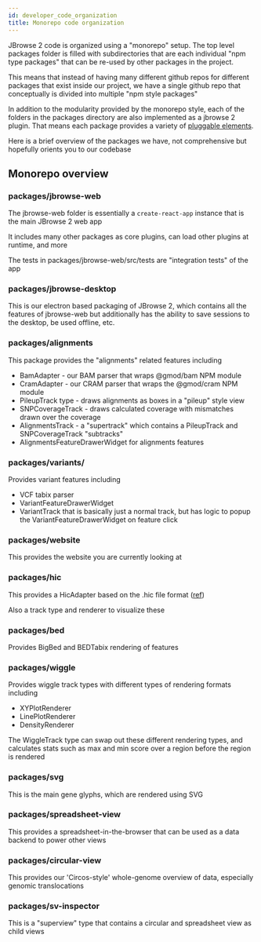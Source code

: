 ```yaml
---
id: developer_code_organization
title: Monorepo code organization
---
```


JBrowse 2 code is organized using a "monorepo" setup. The top level packages
folder is filled with subdirectories that are each individual "npm type
packages" that can be re-used by other packages in the project.

This means that instead of having many different github repos for different
packages that exist inside our project, we have a single github repo that
conceptually is divided into multiple "npm style packages"

In addition to the modularity provided by the monorepo style, each of the
folders in the packages directory are also implemented as a jbrowse 2 plugin.
That means each package provides a variety of [pluggable
elements](developer_pluggable_elements).

Here is a brief overview of the packages we have, not comprehensive but
hopefully orients you to our codebase

## Monorepo overview

### packages/jbrowse-web

The jbrowse-web folder is essentially a `create-react-app` instance that is the
main JBrowse 2 web app

It includes many other packages as core plugins, can load other plugins at
runtime, and more

The tests in packages/jbrowse-web/src/tests are "integration tests" of the app

### packages/jbrowse-desktop

This is our electron based packaging of JBrowse 2, which contains all the
features of jbrowse-web but additionally has the ability to save sessions to
the desktop, be used offline, etc.

### packages/alignments

This package provides the "alignments" related features including

- BamAdapter - our BAM parser that wraps @gmod/bam NPM module
- CramAdapter - our CRAM parser that wraps the @gmod/cram NPM module
- PileupTrack type - draws alignments as boxes in a "pileup" style view
- SNPCoverageTrack - draws calculated coverage with mismatches drawn over the coverage
- AlignmentsTrack - a "supertrack" which contains a PileupTrack and
  SNPCoverageTrack "subtracks"
- AlignmentsFeatureDrawerWidget for alignments features

### packages/variants/

Provides variant features including

- VCF tabix parser
- VariantFeatureDrawerWidget
- VariantTrack that is basically just a normal track, but has logic to popup
  the VariantFeatureDrawerWidget on feature click

### packages/website

This provides the website you are currently looking at

### packages/hic

This provides a HicAdapter based on the .hic file format
([ref](https://github.com/aidenlab/juicer/wiki/Data#hic-files))

Also a track type and renderer to visualize these

### packages/bed

Provides BigBed and BEDTabix rendering of features

### packages/wiggle

Provides wiggle track types with different types of rendering formats including

- XYPlotRenderer
- LinePlotRenderer
- DensityRenderer

The WiggleTrack type can swap out these different rendering types, and
calculates stats such as max and min score over a region before the region is
rendered

### packages/svg

This is the main gene glyphs, which are rendered using SVG

### packages/spreadsheet-view

This provides a spreadsheet-in-the-browser that can be used as a data backend
to power other views

### packages/circular-view

This provides our 'Circos-style' whole-genome overview of data, especially
genomic translocations

### packages/sv-inspector

This is a "superview" type that contains a circular and spreadsheet view as
child views
